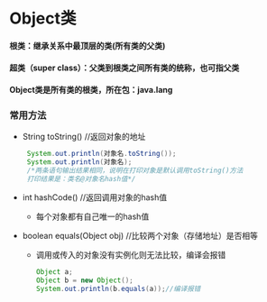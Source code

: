 # Object类

#### 根类：继承关系中最顶层的类(所有类的父类)

#### 超类（super class）：父类到根类之间所有类的统称，也可指父类

**Object类是所有类的根类，所在包：java.lang**

### 常用方法

- String toString() //返回对象的地址

   ```java
    System.out.println(对象名.toString());
    System.out.println(对象名);
    /*两条语句输出结果相同，说明在打印对象是默认调用toString()方法
    打印结果是：类名@对象名hash值*/
    ```

- int hashCode() //返回调用对象的hash值
  - 每个对象都有自己唯一的hash值

- boolean equals(Object obj) //比较两个对象（存储地址）是否相等

  - 调用或传入的对象没有实例化则无法比较，编译会报错

    ```java
    Object a;
    Object b = new Object();
    System.out.println(b.equals(a));//编译报错
    ```

    